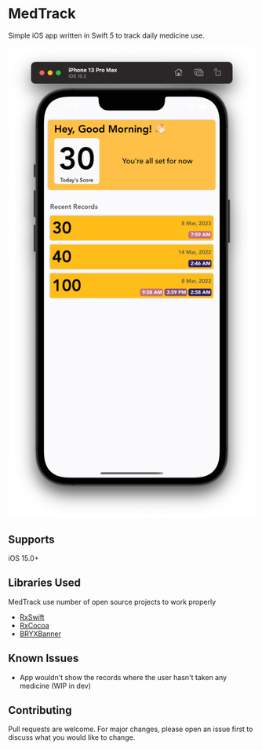 # MedTrack
Simple iOS app written in Swift 5 to track daily medicine use.



![My Image](RepoAssets/screenshot.png)


## Supports

iOS 15.0+


## Libraries Used

MedTrack use number of open source projects to work properly


* [RxSwift](https://github.com/ReactiveX/RxSwift)
* [RxCocoa](https://github.com/ReactiveX/RxSwift/tree/master/RxCocoa)
* [BRYXBanner](https://github.com/bryx-inc/BRYXBanner)


## Known Issues

* App wouldn't show the records where the user hasn't taken any medicine (WIP in dev)


## Contributing
Pull requests are welcome. For major changes, please open an issue first to discuss what you would like to change.

    




